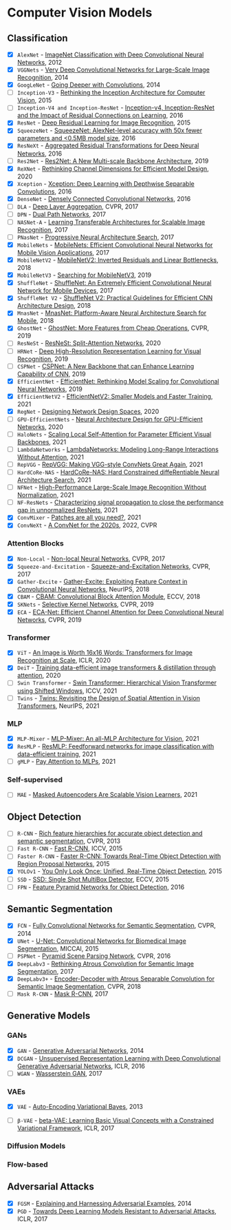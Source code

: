 # Computer Vision Models

## Classification

- [x] `AlexNet` - [ImageNet Classification with Deep Convolutional Neural Networks](https://papers.nips.cc/paper/2012/file/c399862d3b9d6b76c8436e924a68c45b-Paper.pdf), 2012
- [x] `VGGNets` - [Very Deep Convolutional Networks for Large-Scale Image Recognition](https://arxiv.org/abs/1409.1556), 2014
- [x] `GoogLeNet` - [Going Deeper with Convolutions](https://arxiv.org/abs/1409.4842), 2014
- [ ] `Inception-V3` - [Rethinking the Inception Architecture for Computer Vision](https://arxiv.org/abs/1512.00567), 2015
- [ ] `Inception-V4 and Inception-ResNet` - [Inception-v4, Inception-ResNet and the Impact of Residual Connections on Learning](https://arxiv.org/abs/1602.07261), 2016
- [x] `ResNet` - [Deep Residual Learning for Image Recognition](https://arxiv.org/abs/1512.03385), 2015
- [x] `SqueezeNet` - [SqueezeNet: AlexNet-level accuracy with 50x fewer parameters and <0.5MB model size](https://arxiv.org/abs/1602.07360), 2016
- [x] `ResNeXt` - [Aggregated Residual Transformations for Deep Neural Networks](https://arxiv.org/abs/1611.05431), 2016
- [ ] `Res2Net` - [Res2Net: A New Multi-scale Backbone Architecture](https://arxiv.org/abs/1904.01169), 2019
- [x] `ReXNet` - [Rethinking Channel Dimensions for Efficient Model Design](https://arxiv.org/abs/2007.00992), 2020
- [x] `Xception` - [Xception: Deep Learning with Depthwise Separable Convolutions](https://arxiv.org/abs/1610.02357), 2016
- [x] `DenseNet` - [Densely Connected Convolutional Networks](https://arxiv.org/abs/1608.06993), 2016
- [ ] `DLA` - [Deep Layer Aggregation](https://arxiv.org/abs/1707.06484), CVPR, 2017
- [ ] `DPN` - [Dual Path Networks](https://arxiv.org/abs/1707.01629), 2017
- [ ] `NASNet-A` - [Learning Transferable Architectures for Scalable Image Recognition](https://arxiv.org/abs/1707.07012), 2017
- [ ] `PNasNet` - [Progressive Neural Architecture Search](https://arxiv.org/abs/1712.00559), 2017
- [x] `MobileNets` - [MobileNets: Efficient Convolutional Neural Networks for Mobile Vision Applications](https://arxiv.org/abs/1704.04861), 2017
- [x] `MobileNetV2` - [MobileNetV2: Inverted Residuals and Linear Bottlenecks](https://arxiv.org/abs/1801.04381), 2018
- [x] `MobileNetV3` - [Searching for MobileNetV3](https://arxiv.org/abs/1905.02244), 2019
- [x] `ShuffleNet` - [ShuffleNet: An Extremely Efficient Convolutional Neural Network for Mobile Devices](https://arxiv.org/abs/1707.01083), 2017
- [x] `ShuffleNet V2` - [ShuffleNet V2: Practical Guidelines for Efficient CNN Architecture Design](https://arxiv.org/abs/1807.11164), 2018
- [x] `MnasNet` - [MnasNet: Platform-Aware Neural Architecture Search for Mobile](https://arxiv.org/abs/1807.11626), 2018
- [x] `GhostNet` - [GhostNet: More Features from Cheap Operations](https://arxiv.org/abs/1911.11907), CVPR, 2019
- [ ] `ResNeSt` - [ResNeSt: Split-Attention Networks](https://arxiv.org/abs/2004.08955), 2020
- [ ] `HRNet` - [Deep High-Resolution Representation Learning for Visual Recognition](https://arxiv.org/abs/1908.07919), 2019
- [ ] `CSPNet` - [CSPNet: A New Backbone that can Enhance Learning Capability of CNN](https://arxiv.org/abs/1911.11929), 2019
- [x] `EfficientNet` - [EfficientNet: Rethinking Model Scaling for Convolutional Neural Networks](https://arxiv.org/abs/1905.11946), 2019
- [x] `EfficientNetV2` - [EfficientNetV2: Smaller Models and Faster Training](https://arxiv.org/abs/2104.00298), 2021
- [x] `RegNet` - [Designing Network Design Spaces](https://arxiv.org/abs/2003.13678), 2020
- [ ] `GPU-EfficientNets` - [Neural Architecture Design for GPU-Efficient Networks](https://arxiv.org/abs/2006.14090), 2020
- [ ] `HaloNets` - [Scaling Local Self-Attention for Parameter Efficient Visual Backbones](https://arxiv.org/abs/2103.12731), 2021
- [ ] `LambdaNetworks` - [LambdaNetworks: Modeling Long-Range Interactions Without Attention](https://arxiv.org/abs/2102.08602), 2021
- [ ] `RepVGG` - [RepVGG: Making VGG-style ConvNets Great Again](https://arxiv.org/abs/2101.03697), 2021
- [ ] `HardCoRe-NAS` - [HardCoRe-NAS: Hard Constrained diffeRentiable Neural Architecture Search](https://arxiv.org/abs/2102.11646), 2021
- [ ] `NFNet` - [High-Performance Large-Scale Image Recognition Without Normalization](https://arxiv.org/abs/2102.06171), 2021
- [ ] `NF-ResNets` - [Characterizing signal propagation to close the performance gap in unnormalized ResNets](https://arxiv.org/abs/2101.08692), 2021
- [x] `ConvMixer` - [Patches are all you need?](https://openreview.net/forum?id=TVHS5Y4dNvM), 2021
- [x] `ConvNeXt` - [A ConvNet for the 2020s](https://arxiv.org/abs/2201.03545), 2022, CVPR

### Attention Blocks

- [x] `Non-Local` - [Non-local Neural Networks](https://arxiv.org/abs/1711.07971), CVPR, 2017
- [x] `Squeeze-and-Excitation` - [Squeeze-and-Excitation Networks](https://arxiv.org/abs/1709.01507), CVPR, 2017
- [x] `Gather-Excite` - [Gather-Excite: Exploiting Feature Context in Convolutional Neural Networks](https://arxiv.org/abs/1810.12348), NeurIPS, 2018
- [x] `CBAM` - [CBAM: Convolutional Block Attention Module](https://arxiv.org/abs/1807.06521), ECCV, 2018
- [x] `SKNets` - [Selective Kernel Networks](https://arxiv.org/abs/1903.06586), CVPR, 2019
- [x] `ECA` - [ECA-Net: Efficient Channel Attention for Deep Convolutional Neural Networks](https://arxiv.org/abs/1910.03151), CVPR, 2019

### Transformer

- [x] `ViT` - [An Image is Worth 16x16 Words: Transformers for Image Recognition at Scale](https://arxiv.org/abs/2010.11929), ICLR, 2020
- [x] `DeiT` - [Training data-efficient image transformers & distillation through attention](https://arxiv.org/abs/2012.12877), 2020
- [ ] `Swin Transformer` - [Swin Transformer: Hierarchical Vision Transformer using Shifted Windows](https://arxiv.org/abs/2103.14030), ICCV, 2021
- [ ] `Twins` - [Twins: Revisiting the Design of Spatial Attention in Vision Transformers](https://arxiv.org/abs/2104.13840), NeurIPS, 2021

### MLP

- [x] `MLP-Mixer` - [MLP-Mixer: An all-MLP Architecture for Vision](https://arxiv.org/abs/2105.01601), 2021
- [x] `ResMLP` - [ResMLP: Feedforward networks for image classification with data-efficient training](https://arxiv.org/abs/2105.03404), 2021
- [ ] `gMLP` - [Pay Attention to MLPs](https://arxiv.org/abs/2105.08050), 2021

### Self-supervised

- [ ] `MAE` - [Masked Autoencoders Are Scalable Vision Learners](https://arxiv.org/abs/2111.06377), 2021

## Object Detection

- [ ] `R-CNN` - [Rich feature hierarchies for accurate object detection and semantic segmentation](https://arxiv.org/abs/1311.2524), CVPR, 2013
- [ ] `Fast R-CNN` - [Fast R-CNN](https://arxiv.org/abs/1504.08083), ICCV, 2015
- [ ] `Faster R-CNN` - [Faster R-CNN: Towards Real-Time Object Detection with Region Proposal Networks](https://arxiv.org/abs/1506.01497), 2015
- [x] `YOLOv1` - [You Only Look Once: Unified, Real-Time Object Detection](https://arxiv.org/abs/1506.02640), 2015
- [ ] `SSD` - [SSD: Single Shot MultiBox Detector](https://arxiv.org/abs/1512.02325), ECCV, 2015
- [ ] `FPN` - [Feature Pyramid Networks for Object Detection](https://arxiv.org/abs/1612.03144), 2016

## Semantic Segmentation

- [x] `FCN` - [Fully Convolutional Networks for Semantic Segmentation](https://arxiv.org/abs/1411.4038), CVPR, 2014
- [x] `UNet` - [U-Net: Convolutional Networks for Biomedical Image Segmentation](https://arxiv.org/abs/1505.04597), MICCAI, 2015
- [ ] `PSPNet` - [Pyramid Scene Parsing Network](https://arxiv.org/abs/1612.01105), CVPR, 2016
- [x] `DeepLabv3` - [Rethinking Atrous Convolution for Semantic Image Segmentation](https://arxiv.org/pdf/1706.05587.pdf), 2017
- [x] `DeepLabv3+` - [Encoder-Decoder with Atrous Separable Convolution for Semantic Image Segmentation](https://arxiv.org/pdf/1802.02611.pdf), CVPR, 2018
- [ ] `Mask R-CNN` - [Mask R-CNN](https://arxiv.org/abs/1703.06870), 2017

## Generative Models

### GANs

- [x] `GAN` - [Generative Adversarial Networks](https://arxiv.org/abs/1406.2661), 2014
- [x] `DCGAN` - [Unsupervised Representation Learning with Deep Convolutional Generative Adversarial Networks](https://arxiv.org/abs/1511.06434), ICLR, 2016
- [ ] `WGAN` - [Wasserstein GAN](https://arxiv.org/abs/1701.07875), 2017

### VAEs

- [x] `VAE` - [Auto-Encoding Variational Bayes](https://arxiv.org/abs/1312.6114), 2013
- [ ] `β-VAE` - [beta-VAE: Learning Basic Visual Concepts with a Constrained Variational Framework](https://openreview.net/forum?id=Sy2fzU9gl), ICLR, 2017


### Diffusion Models


### Flow-based


## Adversarial Attacks

 - [x] `FGSM` - [Explaining and Harnessing Adversarial Examples](https://arxiv.org/abs/1412.6572), 2014
 - [x] `PGD` - [Towards Deep Learning Models Resistant to Adversarial Attacks](https://arxiv.org/abs/1706.06083), ICLR, 2017
